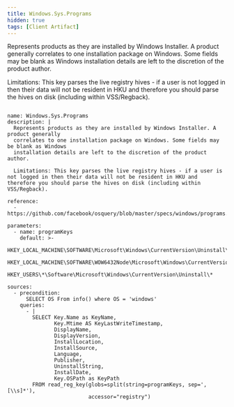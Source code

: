 ```yaml
---
title: Windows.Sys.Programs
hidden: true
tags: [Client Artifact]
---
```


Represents products as they are installed by Windows Installer. A product generally
correlates to one installation package on Windows. Some fields may be blank as Windows
installation details are left to the discretion of the product author.

Limitations: This key parses the live registry hives - if a user is not logged in then their data will not be resident in HKU and therefore you should parse the hives on disk (including within VSS/Regback).


<pre><code class="language-yaml">
name: Windows.Sys.Programs
description: |
  Represents products as they are installed by Windows Installer. A product generally
  correlates to one installation package on Windows. Some fields may be blank as Windows
  installation details are left to the discretion of the product author.

  Limitations: This key parses the live registry hives - if a user is not logged in then their data will not be resident in HKU and therefore you should parse the hives on disk (including within VSS/Regback).

reference:
  - https://github.com/facebook/osquery/blob/master/specs/windows/programs.table

parameters:
  - name: programKeys
    default: >-
      HKEY_LOCAL_MACHINE\SOFTWARE\Microsoft\Windows\CurrentVersion\Uninstall\*,
      HKEY_LOCAL_MACHINE\SOFTWARE\WOW6432Node\Microsoft\Windows\CurrentVersion\Uninstall\*,
      HKEY_USERS\*\Software\Microsoft\Windows\CurrentVersion\Uninstall\*

sources:
  - precondition:
      SELECT OS From info() where OS = 'windows'
    queries:
      - |
        SELECT Key.Name as KeyName,
               Key.Mtime AS KeyLastWriteTimestamp,
               DisplayName,
               DisplayVersion,
               InstallLocation,
               InstallSource,
               Language,
               Publisher,
               UninstallString,
               InstallDate,
               Key.OSPath as KeyPath
        FROM read_reg_key(globs=split(string=programKeys, sep=',[\\s]*'),
                          accessor="registry")

</code></pre>

